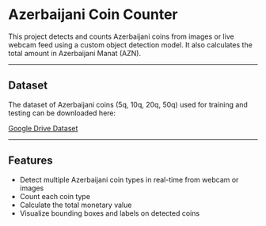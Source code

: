 # Azerbaijani Coin Counter

This project detects and counts Azerbaijani coins from images or live webcam feed using a custom object detection model. It also calculates the total amount in Azerbaijani Manat (AZN).

---

## Dataset

The dataset of Azerbaijani coins (5q, 10q, 20q, 50q) used for training and testing can be downloaded here:

[Google Drive Dataset](https://drive.google.com/drive/folders/1FsTrrPLMHWGISL560K2Ff5KN9ey3kmQH?usp=drive_link)

---

## Features

- Detect multiple Azerbaijani coin types in real-time from webcam or images
- Count each coin type
- Calculate the total monetary value
- Visualize bounding boxes and labels on detected coins
